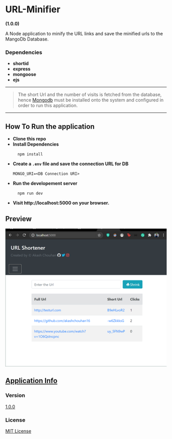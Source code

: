 # URL-Minifier

**(1.0.0)**

A Node application to minify the URL links and save the minified urls to the MangoDb Database.

### Dependencies

- **shortid**
- **express**
- **mongoose**
- **ejs**

---

> The short Url and the number of visits is fetched from the database, hence [Mongodb](https://www.mongodb.com/ "Visit MongoDB") must be installed onto the system and configured in order to run this application.

---

## How To Run the application

- **Clone this repo**
- **Install Dependencies**
  ```Node
    npm install
  ```
- **Create a `.env` file and save the connection URL for DB**
  ```
  MONGO_URI=<DB Connection URI>
  ```
- **Run the developement server**
  ```Node
    npm run dev
  ```
- **Visit **http://localhost:5000** on your browser.**

## Preview

![application preview](urlshortener-prerview.png)

## [Application Info](https://github.com/akashchouhan16/Url-Shortener#readme "Url-Minifier")

### Version

[1.0.0](https://github.com/akashchouhan16/Url-Shortener#readme "Application version")

### License

[MIT License](./LICENSE "View License")
